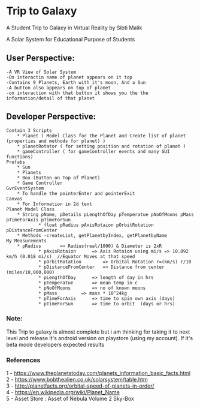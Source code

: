 # Trip to Galaxy
A Student Trip to Galaxy in Virtual Reality by Sibti Malik

A Solar System for Educational Purpose of Students

## User Perspective:
	-A VR View of Solar System
	-On interactin name of planet appears on it top
	-Contains 9 Planets, Earth with it's moon, And a Sun
	-A button also appears on top of planet
	-on interaction with that button it shows you the the information/detail of that planet

## Developer Perspective:
	Contain 3 Scripts
		* Planet ( Model Class for the Planet and Create list of planet (properties and methods for planet) )
		* planetRotator ( for setting position and rotation of planet )
		* gameController ( for gameController events and many GUI functions)
	Prefabs
		* Sun
		* Planets
		* Box (Button on Top of Planet)
		* Game Controller
	GvrEventSystem
		* To handle the pointerEnter and pointerExit
	Canvas
		* For Information in 2d text 
	Planet Model Class
		* String pName, pDetails pLengthOfDay pTemperatue pNoOfMoons pMass pTimeForAxis pTimeForSun
                * float pRadius pAxisRotaion pOrbitRotation pDistanceFromCenter 
		* Methods -createList, getPlanetbyIndex, getPlanetbyName
	My Measurements
		* pRadius 		=> Radius(real/1000) & Diameter is 2xR 
                * pAxisRotaion 		=> Axis Rotaion using mi/s => 10.892 km/h (0.018 mi/s)  //Equator Moves at that speed
                * pOrbitRotation 		=> Orbital Rotation r=(km/s) r/10 
                * pDistanceFromCenter	=> Distance from center (miles/10,000,000)
                * pLengthOfDay		=> length of day in hrs
                * pTemperatue 		=> mean temp in c
                * pNoOfMoons		=> no of known moons
                * pMass			=> mass * 10^24kg
                * pTimeForAxis		=> time to spin own axis (days)
                * pTimeForSun		=> time to orbit  (days or hrs)

### Note:
  This Trip to galaxy is almost complete but i am thinking for taking it to next level and release it's android version
  on playstore (using my account). If it's beta mode developers expected results

### References
 1 - https://www.theplanetstoday.com/planets_information_basic_facts.html <br>
 2 - https://www.bobthealien.co.uk/solarsystem/table.htm <br>
 3 - http://planetfacts.org/orbital-speed-of-planets-in-order/ <br>
 4 - https://en.wikipedia.org/wiki/Planet_Name <br>
 5 - Asset Store : Asset of Nebula Volume 2 Sky-Box <br>
 
 
